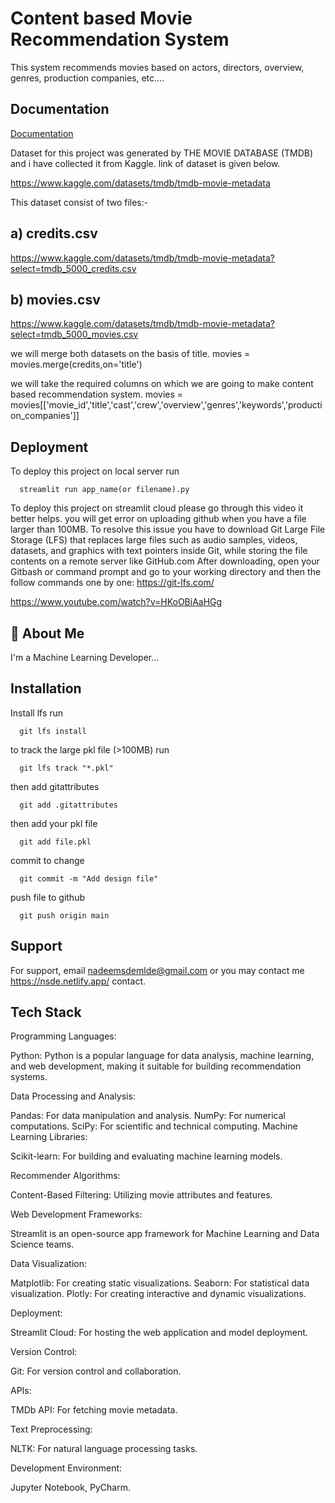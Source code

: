 
# Content based Movie Recommendation System

This system recommends movies based on actors, directors, overview, genres, production companies, etc....



## Documentation

[Documentation](https://linktodocumentation)

Dataset for this project was generated by THE MOVIE DATABASE (TMDB) and i have collected it from Kaggle. link of dataset is given below.

https://www.kaggle.com/datasets/tmdb/tmdb-movie-metadata

This dataset consist of two files:-
## a) credits.csv 
https://www.kaggle.com/datasets/tmdb/tmdb-movie-metadata?select=tmdb_5000_credits.csv
## b) movies.csv
https://www.kaggle.com/datasets/tmdb/tmdb-movie-metadata?select=tmdb_5000_movies.csv

we will merge both datasets on the basis of title. 
movies = movies.merge(credits,on='title')


we will take the required columns on which we are going to make content based recommendation system.
movies = movies[['movie_id','title','cast','crew','overview','genres','keywords','production_companies']]






## Deployment

To deploy this project on local server run

```
  streamlit run app_name(or filename).py
```
To deploy this project on streamlit cloud
please go through this video it better helps.
you will get error on uploading github when you have a file larger than 100MB. To resolve this issue you have to download Git Large File Storage (LFS) that replaces large files such as audio samples, videos, datasets, and graphics with text pointers inside Git, while storing the file contents on a remote server like GitHub.com
After downloading, open your Gitbash or command prompt and go to your working directory and then the follow commands one by one:
https://git-lfs.com/

https://www.youtube.com/watch?v=HKoOBiAaHGg


## 🚀 About Me
I'm a Machine Learning Developer...


## Installation

Install lfs run

```
  git lfs install
```
to track the large pkl file (>100MB) run 
```  
  git lfs track "*.pkl"
```
then add gitattributes
```  
  git add .gitattributes
```
then add your pkl file
```  
  git add file.pkl
```
commit to change
```  
  git commit -m "Add design file"
```
push file to github
```  
  git push origin main

```
    
## Support

For support, email nadeemsdemlde@gmail.com or you may contact me https://nsde.netlify.app/ contact.


## Tech Stack
Programming Languages:

Python: Python is a popular language for data analysis, machine learning, and web development, making it suitable for building recommendation systems.

Data Processing and Analysis:

Pandas: For data manipulation and analysis.
NumPy: For numerical computations.
SciPy: For scientific and technical computing.
Machine Learning Libraries:

Scikit-learn: For building and evaluating machine learning models.

Recommender Algorithms:

Content-Based Filtering: Utilizing movie attributes and features.

Web Development Frameworks:

Streamlit is an open-source app framework for Machine Learning and Data Science teams. 

Data Visualization:

Matplotlib: For creating static visualizations.
Seaborn: For statistical data visualization.
Plotly: For creating interactive and dynamic visualizations.

Deployment:

Streamlit Cloud: For hosting the web application and model deployment.

Version Control:

Git: For version control and collaboration.

APIs:

TMDb API: For fetching movie metadata.

Text Preprocessing:

NLTK: For natural language processing tasks.

Development Environment:

Jupyter Notebook, PyCharm.

